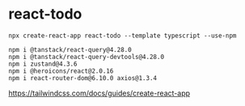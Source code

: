 # react-todo
```
npx create-react-app react-todo --template typescript --use-npm
```
```
npm i @tanstack/react-query@4.28.0
npm i @tanstack/react-query-devtools@4.28.0
npm i zustand@4.3.6
npm i @heroicons/react@2.0.16
npm i react-router-dom@6.10.0 axios@1.3.4
```
https://tailwindcss.com/docs/guides/create-react-app
